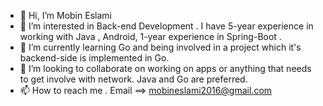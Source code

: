 - 👋 Hi, I’m Mobin Eslami
- 👀 I’m interested in Back-end Development . I have 5-year experience in working with Java , Android, 1-year experience in Spring-Boot .
- 🌱 I’m currently learning Go and being involved in a project which it's backend-side is implemented in Go.
- 💞️ I’m looking to collaborate on working on apps or anything that needs to get involve with network. Java and Go are preferred.
- 📫 How to reach me . Email ==> mobineslami2016@gmail.com

<!---
MPr4j/MPr4j is a ✨ special ✨ repository because its `README.md` (this file) appears on your GitHub profile.
You can click the Preview link to take a look at your changes.
--->
